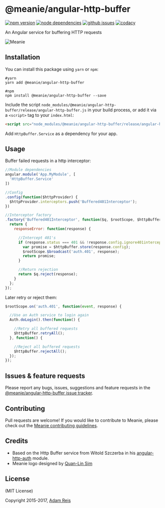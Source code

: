 # @meanie/angular-http-buffer

[![npm version](https://img.shields.io/npm/v/@meanie/angular-http-buffer.svg)](https://www.npmjs.com/package/@meanie/angular-http-buffer)
[![node dependencies](https://david-dm.org/meanie/angular-http-buffer.svg)](https://david-dm.org/meanie/angular-http-buffer)
[![github issues](https://img.shields.io/github/issues/meanie/angular-http-buffer.svg)](https://github.com/meanie/angular-http-buffer/issues)
[![codacy](https://img.shields.io/codacy/1acac1b2744d4c42b21301ee6625d131.svg)](https://www.codacy.com/app/meanie/angular-http-buffer)


An Angular service for buffering HTTP requests

![Meanie](https://raw.githubusercontent.com/meanie/meanie/master/meanie-logo-full.png)

## Installation

You can install this package using `yarn` or `npm`:

```shell
#yarn
yarn add @meanie/angular-http-buffer

#npm
npm install @meanie/angular-http-buffer --save
```

Include the script `node_modules/@meanie/angular-http-buffer/release/angular-http-buffer.js` in your build process, or add it via a `<script>` tag to your `index.html`:

```html
<script src="node_modules/@meanie/angular-http-buffer/release/angular-http-buffer.js"></script>
```

Add `HttpBuffer.Service` as a dependency for your app.

## Usage

Buffer failed requests in a http interceptor:

```js
//Module dependencies
angular.module('App.MyModule', [
  'HttpBuffer.Service'
])

//Config
.config(function($httpProvider) {
  $httpProvider.interceptors.push('Buffered401Interceptor');
})

//Interceptor factory
.factory('Buffered401Interceptor', function($q, $rootScope, $httpBuffer) {
  return {
    responseError: function(response) {

      //Intercept 401's
      if (response.status === 401 && !response.config.ignore401intercept) {
        var promise = $httpBuffer.store(response.config);
        $rootScope.$broadcast('auth.401', response);
        return promise;
      }

      //Return rejection
      return $q.reject(response);
    }
  };
});
```

Later retry or reject them:

```javascript
$rootScope.on('auth.401', function(event, response) {

  //Use an Auth service to login again
  Auth.doLogin().then(function() {

    //Retry all buffered requests
    $httpBuffer.retryAll();
  }, function() {

    //Reject all buffered requests
    $httpBuffer.rejectAll();
  });
});
```

## Issues & feature requests

Please report any bugs, issues, suggestions and feature requests in the [@meanie/angular-http-buffer issue tracker](https://github.com/meanie/angular-http-buffer/issues).

## Contributing

Pull requests are welcome! If you would like to contribute to Meanie, please check out the [Meanie contributing guidelines](https://github.com/meanie/meanie/blob/master/CONTRIBUTING.md).

## Credits

* Based on the Http Buffer service from Witold Szczerba in his [angular-http-auth](https://github.com/witoldsz/angular-http-auth) module.
* Meanie logo designed by [Quan-Lin Sim](mailto:quan.lin.sim+meanie@gmail.com)

## License

(MIT License)

Copyright 2015-2017, [Adam Reis](https://adam.reis.nz)
